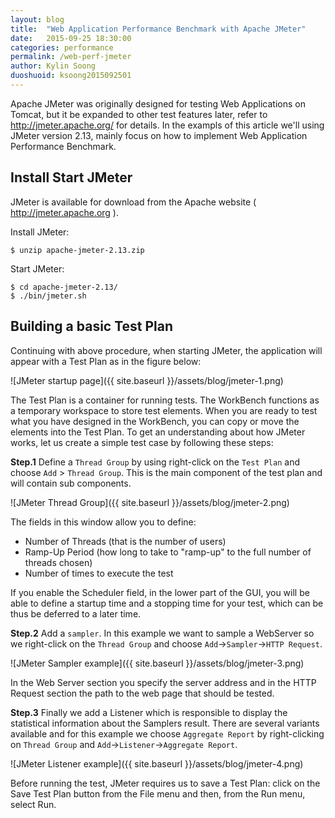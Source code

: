 ```yaml
---
layout: blog
title:  "Web Application Performance Benchmark with Apache JMeter"
date:   2015-09-25 18:30:00
categories: performance
permalink: /web-perf-jmeter
author: Kylin Soong
duoshuoid: ksoong2015092501
---
```


Apache JMeter was originally designed for testing Web Applications on Tomcat, but it be expanded to other test features later, refer to 
    http://jmeter.apache.org/
for details. In the exampls of this article we'll using JMeter version 2.13, mainly focus on how to implement Web Application Performance Benchmark.

## Install Start JMeter

JMeter is available for download from the Apache website ( http://jmeter.apache.org ).

Install JMeter:

~~~
$ unzip apache-jmeter-2.13.zip
~~~

Start JMeter:

~~~
$ cd apache-jmeter-2.13/
$ ./bin/jmeter.sh
~~~

## Building a basic Test Plan

Continuing with above procedure, when starting JMeter, the application will appear with a Test Plan as in the figure below: 

![JMeter startup page]({{ site.baseurl }}/assets/blog/jmeter-1.png)

The Test Plan is a container for running tests. The WorkBench functions as a temporary workspace to store test elements. When you are ready to test what you have designed in the WorkBench, you can copy or move the elements into the Test Plan. To get an understanding about how JMeter works, let us create a simple test case by following these steps:

**Step.1** Define a `Thread Group` by using right-click on the `Test Plan` and choose `Add` > `Thread Group`. This is the main component of the test plan and will contain sub components.

![JMeter Thread Group]({{ site.baseurl }}/assets/blog/jmeter-2.png)

The fields in this window allow you to define:

* Number of Threads (that is the number of users)
* Ramp-Up Period (how long to take to "ramp-up" to the full number of threads chosen)
* Number of times to execute the test

If you enable the Scheduler field, in the lower part of the GUI, you will be able to define a startup time and a stopping time for your test, which can be thus be deferred to a later time.

**Step.2** Add a `sampler`. In this example we want to sample a WebServer so we right-click on the `Thread Group` and choose `Add`->`Sampler`->`HTTP Request`.

![JMeter Sampler example]({{ site.baseurl }}/assets/blog/jmeter-3.png)

In the Web Server section you specify the server address and in the HTTP Request section the path to the web page that should be tested.

**Step.3** Finally we add a Listener which is responsible to display the statistical information about the Samplers result. There are several variants available and for this example we choose `Aggregate Report` by right-clicking on `Thread Group` and `Add`->`Listener`->`Aggregate Report`.

![JMeter Listener example]({{ site.baseurl }}/assets/blog/jmeter-4.png)

Before running the test, JMeter requires us to save a Test Plan: click on the Save Test Plan button from the File menu and then, from the Run menu, select Run.
